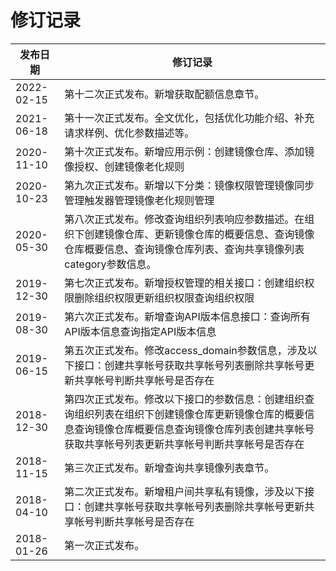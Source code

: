 # 修订记录<a name="swr_02_0064"></a>

|发布日期|修订记录|
|--|--|
|2022-02-15|第十二次正式发布。新增获取配额信息章节。|
|2021-06-18|第十一次正式发布。全文优化，包括优化功能介绍、补充请求样例、优化参数描述等。|
|2020-11-10|第十次正式发布。新增应用示例：创建镜像仓库、添加镜像授权、创建镜像老化规则|
|2020-10-23|第九次正式发布。新增以下分类：镜像权限管理镜像同步管理触发器管理镜像老化规则管理|
|2020-05-30|第八次正式发布。修改查询组织列表响应参数描述。在组织下创建镜像仓库、更新镜像仓库的概要信息、查询镜像仓库概要信息、查询镜像仓库列表、查询共享镜像列表category参数信息。|
|2019-12-30|第七次正式发布。新增授权管理的相关接口：创建组织权限删除组织权限更新组织权限查询组织权限|
|2019-08-30|第六次正式发布。新增查询API版本信息接口：查询所有API版本信息查询指定API版本信息|
|2019-06-15|第五次正式发布。修改access_domain参数信息，涉及以下接口：创建共享帐号获取共享帐号列表删除共享帐号更新共享帐号判断共享帐号是否存在|
|2018-12-30|第四次正式发布。修改以下接口的参数信息：创建组织查询组织列表在组织下创建镜像仓库更新镜像仓库的概要信息查询镜像仓库概要信息查询镜像仓库列表创建共享帐号获取共享帐号列表更新共享帐号判断共享帐号是否存在|
|2018-11-15|第三次正式发布。新增查询共享镜像列表章节。|
|2018-04-10|第二次正式发布。新增租户间共享私有镜像，涉及以下接口：创建共享帐号获取共享帐号列表删除共享帐号更新共享帐号判断共享帐号是否存在|
|2018-01-26|第一次正式发布。|


